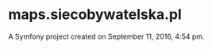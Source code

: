 maps.siecobywatelska.pl
=======================

A Symfony project created on September 11, 2016, 4:54 pm.
